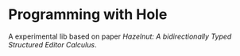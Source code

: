 # Programming with Hole

A experimental lib based on paper *Hazelnut: A bidirectionally Typed Structured Editor Calculus*. 